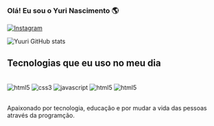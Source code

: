 ### Olá! Eu sou o Yuri Nascimento 🌎

[![Instagram](https://img.shields.io/badge/Instagram-E4405F?style=for-the-badge&logo=instagram&logoColor=white)](https://www.instagram.com/yuurinasc/)


![Yuuri GitHub stats](https://github-readme-stats.vercel.app/api?username=devyuuri&show_icons=true&theme=dracula)

## Tecnologias que eu uso no meu dia 
<div style="inline_block"><br/>
    <img align="center" alt="html5" src="https://img.shields.io/badge/HTML5-E34F26?style=for-the-badge&logo=html5&logoColor=white" />
    <img align="center" alt="css3" src="https://img.shields.io/badge/CSS3-1572B6?style=for-the-badge&logo=css3&logoColor=white" />
    <img align="center" alt="javascript" src="https://img.shields.io/badge/JavaScript-323330?style=for-the-badge&logo=javascript&logoColor=F7DF1E" />
    <img align="center" alt="html5" src="https://img.shields.io/badge/React-20232A?style=for-the-badge&logo=react&logoColor=61DAFB" />
    <img align="center" alt="html5" src="https://img.shields.io/badge/Node.js-43853D?style=for-the-badge&logo=node.js&logoColor=white" />

</div><br/>

Apaixonado por tecnologia, educação e por mudar a vida das pessoas através da programção.


